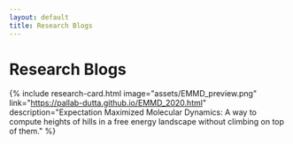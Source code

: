 ```yaml
---
layout: default
title: Research Blogs
---
```


# Research Blogs


{% include research-card.html 
   image="assets/EMMD_preview.png"
   link="https://pallab-dutta.github.io/EMMD_2020.html"
   description="Expectation Maximized Molecular Dynamics: A way to compute heights of hills in a free energy landscape without climbing on top of them."
%}


<style>
  .site-footer {
    display: none;
  }
</style>

